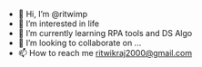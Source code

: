 - 👋 Hi, I’m @ritwimp
- 👀 I’m interested in life
- 🌱 I’m currently learning RPA tools and DS Algo
- 💞️ I’m looking to collaborate on ...
- 📫 How to reach me ritwikraj2000@gmail.com

<!---
ritwimp/ritwimp is a ✨ special ✨ repository because its `README.md` (this file) appears on your GitHub profile.
You can click the Preview link to take a look at your changes.
--->
